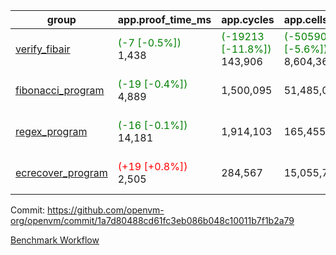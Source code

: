 | group | app.proof_time_ms | app.cycles | app.cells_used | leaf.proof_time_ms | leaf.cycles | leaf.cells_used |
| -- | -- | -- | -- | -- | -- | -- |
| [verify_fibair](https://github.com/openvm-org/openvm/blob/benchmark-results/benchmarks-pr/1351/verify_fibair-1a7d80488cd61fc3eb086b048c10011b7f1b2a79.md) |<span style='color: green'>(-7 [-0.5%])</span> 1,438 | <span style='color: green'>(-19213 [-11.8%])</span> 143,906 | <span style='color: green'>(-505900 [-5.6%])</span> 8,604,361 |- | - | - |
| [fibonacci_program](https://github.com/openvm-org/openvm/blob/benchmark-results/benchmarks-pr/1351/fibonacci-1a7d80488cd61fc3eb086b048c10011b7f1b2a79.md) |<span style='color: green'>(-19 [-0.4%])</span> 4,889 |  1,500,095 |  51,485,080 |<span style='color: green'>(-177 [-4.6%])</span> 3,697 | <span style='color: green'>(-38843 [-6.0%])</span> 610,720 | <span style='color: green'>(-1011477 [-2.9%])</span> 33,721,296 |
| [regex_program](https://github.com/openvm-org/openvm/blob/benchmark-results/benchmarks-pr/1351/regex-1a7d80488cd61fc3eb086b048c10011b7f1b2a79.md) |<span style='color: green'>(-16 [-0.1%])</span> 14,181 |  1,914,103 |  165,455,373 |<span style='color: green'>(-552 [-3.4%])</span> 15,565 | <span style='color: green'>(-83385 [-3.9%])</span> 2,042,343 | <span style='color: green'>(-2161447 [-1.4%])</span> 154,804,557 |
| [ecrecover_program](https://github.com/openvm-org/openvm/blob/benchmark-results/benchmarks-pr/1351/ecrecover-1a7d80488cd61fc3eb086b048c10011b7f1b2a79.md) |<span style='color: red'>(+19 [+0.8%])</span> 2,505 |  284,567 |  15,055,723 |<span style='color: red'>(+16 [+0.1%])</span> 10,883 | <span style='color: green'>(-43196 [-2.6%])</span> 1,592,251 | <span style='color: green'>(-1109956 [-0.9%])</span> 117,306,318 |


Commit: https://github.com/openvm-org/openvm/commit/1a7d80488cd61fc3eb086b048c10011b7f1b2a79

[Benchmark Workflow](https://github.com/openvm-org/openvm/actions/runs/13216564189)
